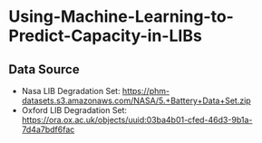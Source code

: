 # Using-Machine-Learning-to-Predict-Capacity-in-LIBs

## Data Source

- Nasa LIB Degradation Set: <https://phm-datasets.s3.amazonaws.com/NASA/5.+Battery+Data+Set.zip>
- Oxford LIB Degradation Set: <https://ora.ox.ac.uk/objects/uuid:03ba4b01-cfed-46d3-9b1a-7d4a7bdf6fac>
